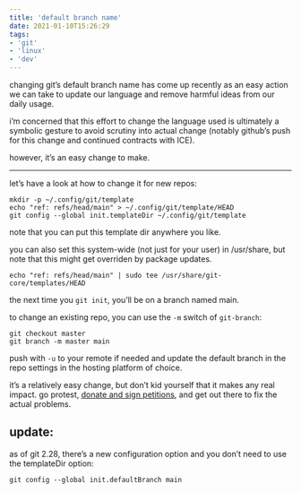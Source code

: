 ```yaml
---
title: 'default branch name'
date: 2021-01-10T15:26:29
tags:
- 'git'
- 'linux'
- 'dev'
---
```


changing git’s default branch name has come up recently as an easy
action we can take to update our language and remove harmful ideas from
our daily usage.

i’m concerned that this effort to change the language used is ultimately
a symbolic gesture to avoid scrutiny into actual change (notably
github’s push for this change and continued contracts with ICE).

however, it’s an easy change to make.

------------------------------------------------------------------------

let’s have a look at how to change it for new repos:

    mkdir -p ~/.config/git/template
    echo "ref: refs/head/main" > ~/.config/git/template/HEAD
    git config --global init.templateDir ~/.config/git/template

note that you can put this template dir anywhere you like.

you can also set this system-wide (not just for your user) in
/usr/share, but note that this might get overriden by package updates.

    echo "ref: refs/head/main" | sudo tee /usr/share/git-core/templates/HEAD

the next time you `git init`, you’ll be on a branch named main.

to change an existing repo, you can use the `-m` switch of `git-branch`:

    git checkout master
    git branch -m master main

push with `-u` to your remote if needed and update the default branch in
the repo settings in the hosting platform of choice.

it’s a relatively easy change, but don’t kid yourself that it makes any
real impact. go protest, [donate and sign
petitions](https://blacklivesmatter.carrd.co/), and get out there to fix
the actual problems.

## update:

as of git 2.28, there’s a new configuration option and you don’t need to
use the templateDir option:

    git config --global init.defaultBranch main

